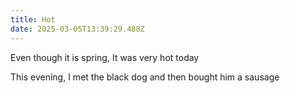 ```yaml
---
title: Hot
date: 2025-03-05T13:39:29.488Z
---
```


Even though it is spring, It was very hot today

This evening, I met the black dog and then bought him a sausage
